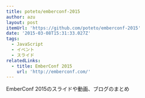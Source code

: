 ```yaml
---
title: poteto/emberconf-2015
author: azu
layout: post
itemUrl: 'https://github.com/poteto/emberconf-2015'
date: '2015-03-08T15:31:33.027Z'
tags:
  - JavaScript
  - イベント
  - スライド
relatedLinks:
  - title: EmberConf 2015
    url: 'http://emberconf.com/'
---
```

EmberConf 2015のスライドや動画、ブログのまとめ
